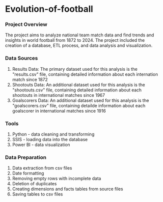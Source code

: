 # Evolution-of-football

### Project Overview

The project aims to analyze national team match data and find trends and insights in world football from 1872 to 2024. 
The project included the creation of a database, ETL process, and data analysis and visualization.

### Data Sources

1. Results Data: The primary dataset used for this analysis is the "results.csv" file, containing detailed information about each internation match since 1872
2. Shootouts Data: An additional dataset used for this analysis is the "shootouts.csv" file, containing detailed information about each shootouts in international matches since 1967
3. Goalscorers Data: An additional dataset used for this analysis is the "goalscorers.csv" file, containing detailde information about each goalscorer in international matches since 1916

### Tools
1. Python - data cleaning and transforming
2. SSIS - loading data into the database
3. Power BI - data visualization

### Data Preparation
1. Data extraction from csv files
2. Date formatting
3. Removing empty rows with incomplete data
4. Deletion of duplicates
5. Creating dimensions and facts tables from source files
7. Saving tables to csv files




